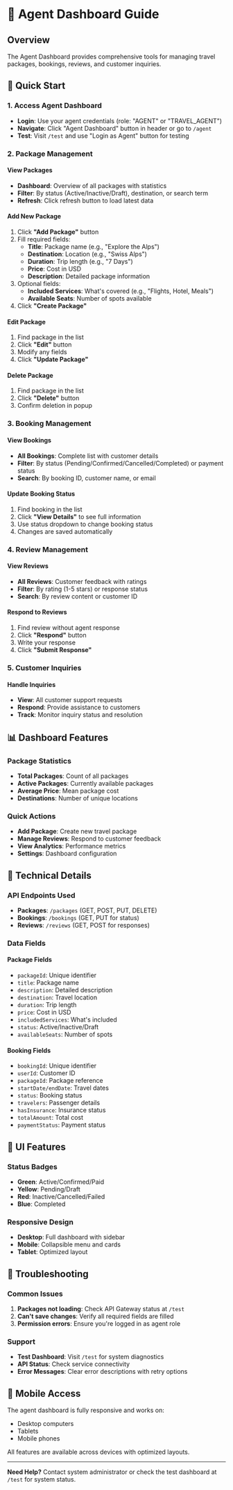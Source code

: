 # 🎯 Agent Dashboard Guide

## Overview
The Agent Dashboard provides comprehensive tools for managing travel packages, bookings, reviews, and customer inquiries.

## 🚀 Quick Start

### 1. Access Agent Dashboard
- **Login**: Use your agent credentials (role: "AGENT" or "TRAVEL_AGENT")
- **Navigate**: Click "Agent Dashboard" button in header or go to `/agent`
- **Test**: Visit `/test` and use "Login as Agent" button for testing

### 2. Package Management

#### View Packages
- **Dashboard**: Overview of all packages with statistics
- **Filter**: By status (Active/Inactive/Draft), destination, or search term
- **Refresh**: Click refresh button to load latest data

#### Add New Package
1. Click **"Add Package"** button
2. Fill required fields:
   - **Title**: Package name (e.g., "Explore the Alps")
   - **Destination**: Location (e.g., "Swiss Alps")
   - **Duration**: Trip length (e.g., "7 Days")
   - **Price**: Cost in USD
   - **Description**: Detailed package information
3. Optional fields:
   - **Included Services**: What's covered (e.g., "Flights, Hotel, Meals")
   - **Available Seats**: Number of spots available
4. Click **"Create Package"**

#### Edit Package
1. Find package in the list
2. Click **"Edit"** button
3. Modify any fields
4. Click **"Update Package"**

#### Delete Package
1. Find package in the list
2. Click **"Delete"** button
3. Confirm deletion in popup

### 3. Booking Management

#### View Bookings
- **All Bookings**: Complete list with customer details
- **Filter**: By status (Pending/Confirmed/Cancelled/Completed) or payment status
- **Search**: By booking ID, customer name, or email

#### Update Booking Status
1. Find booking in the list
2. Click **"View Details"** to see full information
3. Use status dropdown to change booking status
4. Changes are saved automatically

### 4. Review Management

#### View Reviews
- **All Reviews**: Customer feedback with ratings
- **Filter**: By rating (1-5 stars) or response status
- **Search**: By review content or customer ID

#### Respond to Reviews
1. Find review without agent response
2. Click **"Respond"** button
3. Write your response
4. Click **"Submit Response"**

### 5. Customer Inquiries

#### Handle Inquiries
- **View**: All customer support requests
- **Respond**: Provide assistance to customers
- **Track**: Monitor inquiry status and resolution

## 📊 Dashboard Features

### Package Statistics
- **Total Packages**: Count of all packages
- **Active Packages**: Currently available packages
- **Average Price**: Mean package cost
- **Destinations**: Number of unique locations

### Quick Actions
- **Add Package**: Create new travel package
- **Manage Reviews**: Respond to customer feedback
- **View Analytics**: Performance metrics
- **Settings**: Dashboard configuration

## 🔧 Technical Details

### API Endpoints Used
- **Packages**: `/packages` (GET, POST, PUT, DELETE)
- **Bookings**: `/bookings` (GET, PUT for status)
- **Reviews**: `/reviews` (GET, POST for responses)

### Data Fields
#### Package Fields
- `packageId`: Unique identifier
- `title`: Package name
- `description`: Detailed description
- `destination`: Travel location
- `duration`: Trip length
- `price`: Cost in USD
- `includedServices`: What's included
- `status`: Active/Inactive/Draft
- `availableSeats`: Number of spots

#### Booking Fields
- `bookingId`: Unique identifier
- `userId`: Customer ID
- `packageId`: Package reference
- `startDate/endDate`: Travel dates
- `status`: Booking status
- `travelers`: Passenger details
- `hasInsurance`: Insurance status
- `totalAmount`: Total cost
- `paymentStatus`: Payment status

## 🎨 UI Features

### Status Badges
- **Green**: Active/Confirmed/Paid
- **Yellow**: Pending/Draft
- **Red**: Inactive/Cancelled/Failed
- **Blue**: Completed

### Responsive Design
- **Desktop**: Full dashboard with sidebar
- **Mobile**: Collapsible menu and cards
- **Tablet**: Optimized layout

## 🚨 Troubleshooting

### Common Issues
1. **Packages not loading**: Check API Gateway status at `/test`
2. **Can't save changes**: Verify all required fields are filled
3. **Permission errors**: Ensure you're logged in as agent role

### Support
- **Test Dashboard**: Visit `/test` for system diagnostics
- **API Status**: Check service connectivity
- **Error Messages**: Clear error descriptions with retry options

## 📱 Mobile Access
The agent dashboard is fully responsive and works on:
- Desktop computers
- Tablets
- Mobile phones

All features are available across devices with optimized layouts.

---

**Need Help?** Contact system administrator or check the test dashboard at `/test` for system status. 